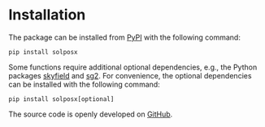 # Installation

The package can be installed from [PyPI](https://pypi.org/project/solposx/) with the following command:

    pip install solposx

Some functions require additional optional dependencies, e.g., the Python packages [skyfield](https://pypi.org/project/skyfield/) and [sg2](https://pypi.org/project/sg2). For convenience, the optional dependencies can be installed with the following command:

    pip install solposx[optional]

The source code is openly developed on [GitHub](https://github.com/AssessingSolar/solposx).
